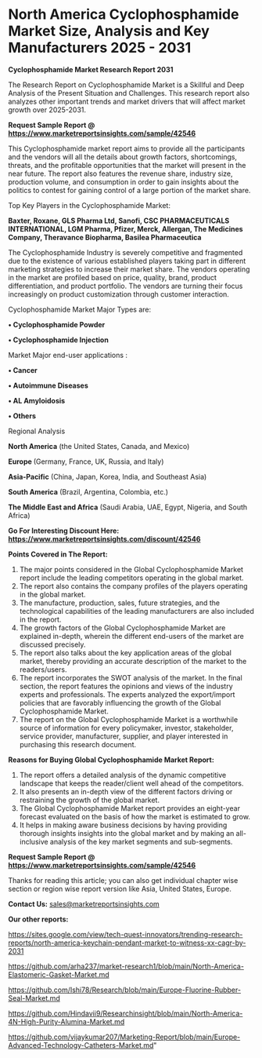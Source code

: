 # North America Cyclophosphamide Market Size, Analysis and Key Manufacturers 2025 - 2031

<strong>Cyclophosphamide Market Research Report 2031</strong>

The Research Report on Cyclophosphamide Market is a Skillful and Deep Analysis of the Present Situation and Challenges. This research report also analyzes other important trends and market drivers that will affect market growth over 2025-2031.

<strong>Request Sample Report @ <a href=https://www.marketreportsinsights.com/sample/42546>https://www.marketreportsinsights.com/sample/42546</a></strong>

This Cyclophosphamide market report aims to provide all the participants and the vendors will all the details about growth factors, shortcomings, threats, and the profitable opportunities that the market will present in the near future. The report also features the revenue share, industry size, production volume, and consumption in order to gain insights about the politics to contest for gaining control of a large portion of the market share.

Top Key Players in the Cyclophosphamide Market:

<strong>Baxter, Roxane, GLS Pharma Ltd, Sanofi, CSC PHARMACEUTICALS INTERNATIONAL, LGM Pharma, Pfizer, Merck, Allergan, The Medicines Company, Theravance Biopharma, Basilea Pharmaceutica</strong>

The Cyclophosphamide Industry is severely competitive and fragmented due to the existence of various established players taking part in different marketing strategies to increase their market share. The vendors operating in the market are profiled based on price, quality, brand, product differentiation, and product portfolio. The vendors are turning their focus increasingly on product customization through customer interaction.

Cyclophosphamide Market Major Types are:

<strong>•  Cyclophosphamide Powder

•  Cyclophosphamide Injection</strong>

Market Major end-user applications :

<strong>•  Cancer

•  Autoimmune Diseases

•  AL Amyloidosis

•  Others</strong>

Regional Analysis

</u><strong><b>North America</b></strong> (the United States, Canada, and Mexico)

<strong><b>Europe </b></strong>(Germany, France, UK, Russia, and Italy)

<strong><b>Asia-Pacific</b></strong> (China, Japan, Korea, India, and Southeast Asia)

<strong><b>South America</b></strong> (Brazil, Argentina, Colombia, etc.)

<strong><b>The Middle East and Africa</b></strong> (Saudi Arabia, UAE, Egypt, Nigeria, and South Africa)

<strong>Go For Interesting Discount Here: <a href=https://www.marketreportsinsights.com/discount/42546>https://www.marketreportsinsights.com/discount/42546</a></strong>

<strong>Points Covered in The Report:</strong>
<ol>
  <li>The major points considered in the Global Cyclophosphamide Market report include the leading competitors operating in the global market.</li>
  <li>The report also contains the company profiles of the players operating in the global market.</li>
  <li>The manufacture, production, sales, future strategies, and the technological capabilities of the leading manufacturers are also included in the report.</li>
  <li>The growth factors of the Global Cyclophosphamide Market are explained in-depth, wherein the different end-users of the market are discussed precisely.</li>
  <li>The report also talks about the key application areas of the global market, thereby providing an accurate description of the market to the readers/users.</li>
  <li>The report incorporates the SWOT analysis of the market. In the final section, the report features the opinions and views of the industry experts and professionals. The experts analyzed the export/import policies that are favorably influencing the growth of the Global Cyclophosphamide Market.</li>
  <li>The report on the Global Cyclophosphamide Market is a worthwhile source of information for every policymaker, investor, stakeholder, service provider, manufacturer, supplier, and player interested in purchasing this research document.</li>
</ol>
<strong>Reasons for Buying Global Cyclophosphamide Market Report:</strong>

<ol>
  <li>The report offers a detailed analysis of the dynamic competitive landscape that keeps the reader/client well ahead of the competitors.</li>
  <li>It also presents an in-depth view of the different factors driving or restraining the growth of the global market.</li>
  <li>The Global Cyclophosphamide Market report provides an eight-year forecast evaluated on the basis of how the market is estimated to grow.</li>
  <li>It helps in making aware business decisions by having providing thorough insights insights into the global market and by making an all-inclusive analysis of the key market segments and sub-segments.</li>
</ol>
<strong>Request Sample Report @ <a href=https://www.marketreportsinsights.com/sample/42546>https://www.marketreportsinsights.com/sample/42546</a></strong>


Thanks for reading this article; you can also get individual chapter wise section or region wise report version like Asia, United States, Europe.

<strong>Contact Us:</strong>
sales@marketreportsinsights.com

<strong>Our other reports:</strong>

<a href=https://sites.google.com/view/tech-quest-innovators/trending-research-reports/north-america-keychain-pendant-market-to-witness-xx-cagr-by-2031>https://sites.google.com/view/tech-quest-innovators/trending-research-reports/north-america-keychain-pendant-market-to-witness-xx-cagr-by-2031</a>

<a href=https://github.com/arha237/market-research1/blob/main/North-America-Elastomeric-Gasket-Market.md>https://github.com/arha237/market-research1/blob/main/North-America-Elastomeric-Gasket-Market.md</a>

<a href=https://github.com/Ishi78/Research/blob/main/Europe-Fluorine-Rubber-Seal-Market.md>https://github.com/Ishi78/Research/blob/main/Europe-Fluorine-Rubber-Seal-Market.md</a>

<a href=https://github.com/Hindavii9/Researchinsight/blob/main/North-America-4N-High-Purity-Alumina-Market.md>https://github.com/Hindavii9/Researchinsight/blob/main/North-America-4N-High-Purity-Alumina-Market.md</a>

<a href=https://github.com/vijaykumar207/Marketing-Report/blob/main/Europe-Advanced-Technology-Catheters-Market.md>https://github.com/vijaykumar207/Marketing-Report/blob/main/Europe-Advanced-Technology-Catheters-Market.md</a>"
